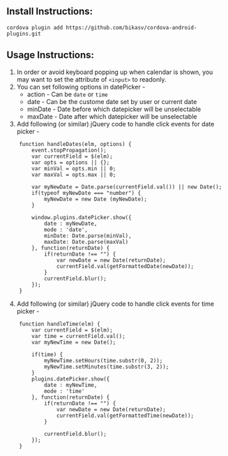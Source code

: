 Install Instructions:
----

   `cordova plugin add https://github.com/bikasv/cordova-android-plugins.git`

Usage Instructions:
----

1. In order or avoid keyboard popping up when calendar is shown, you may want to set the attribute of `<input>` to readonly.
2. You can set following options in datePicker -
    * action - Can be `date` or `time`
    * date - Can be the custome date set by user or current date
    * minDate - Date before which datepicker will be unselectable
    * maxDate - Date after which datepicker will be unselectable
3. Add following (or similar) jQuery code to handle click events for date picker -

```
    function handleDates(elm, options) {
        event.stopPropagation();
        var currentField = $(elm);
        var opts = options || {};
        var minVal = opts.min || 0;
        var maxVal = opts.max || 0;
    
        var myNewDate = Date.parse(currentField.val()) || new Date();
        if(typeof myNewDate === "number") {
            myNewDate = new Date (myNewDate);
        }
    
        window.plugins.datePicker.show({
            date : myNewDate,
            mode : 'date',
            minDate: Date.parse(minVal),
            maxDate: Date.parse(maxVal)
        }, function(returnDate) {
            if(returnDate !== "") {
                var newDate = new Date(returnDate);
                currentField.val(getFormattedDate(newDate));
            }
            currentField.blur();
        });
    }
```
4. Add following (or similar) jQuery code to handle click events for time picker -

```
    function handleTime(elm) {
        var currentField = $(elm);
        var time = currentField.val();
        var myNewTime = new Date();
    
        if(time) {
            myNewTime.setHours(time.substr(0, 2));
            myNewTime.setMinutes(time.substr(3, 2));
        }
        plugins.datePicker.show({
            date : myNewTime,
            mode : 'time'
        }, function(returnDate) {
            if(returnDate !== "") {
                var newDate = new Date(returnDate);
                currentField.val(getFormattedTime(newDate));
            }
    
            currentField.blur();
        });
    }
```
